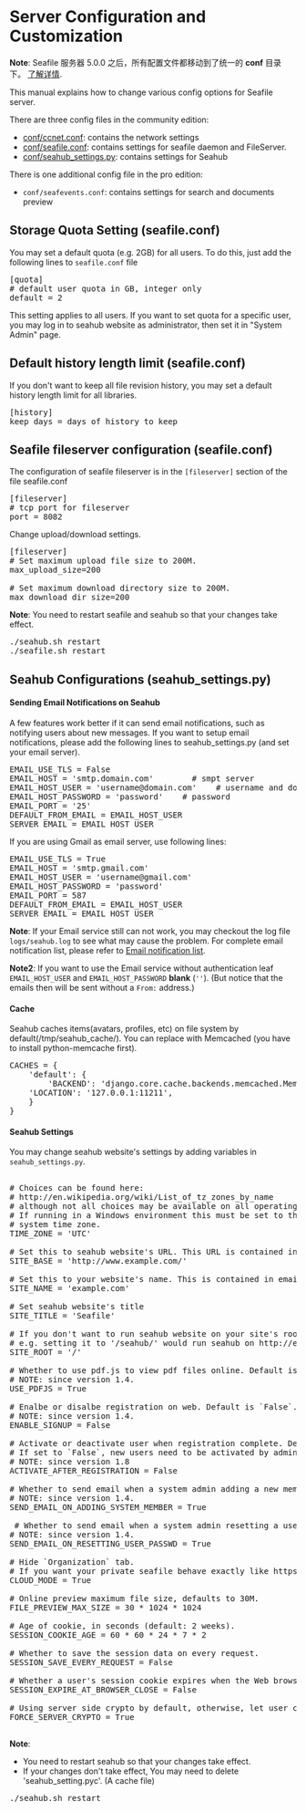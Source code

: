 # Server Configuration and Customization

**Note**: Seafile 服务器 5.0.0 之后，所有配置文件都移动到了统一的 **conf** 目录下。 [了解详情](../deploy/new_directory_layout_5_0_0.md).

This manual explains how to change various config options for Seafile server.

There are three config files in the community edition:

- [conf/ccnet.conf](ccnet-conf.md): contains the network settings
- [conf/seafile.conf](seafile-conf.md): contains settings for seafile daemon and FileServer.
- [conf/seahub_settings.py](seahub_settings_py.md): contains settings for Seahub

There is one additional config file in the pro edition:

- `conf/seafevents.conf`: contains settings for search and documents preview




## Storage Quota Setting (seafile.conf)

You may set a default quota (e.g. 2GB) for all users. To do this, just add the following lines to `seafile.conf` file

<pre>
[quota]
# default user quota in GB, integer only
default = 2
</pre>

This setting applies to all users. If you want to set quota for a specific user, you may log in to seahub website as administrator, then set it in "System Admin" page.

## Default history length limit (seafile.conf)

If you don't want to keep all file revision history, you may set a default history length limit for all libraries.

<pre>
[history]
keep_days = days of history to keep
</pre>

## Seafile fileserver configuration (seafile.conf)

The configuration of seafile fileserver is in the <code>[fileserver]</code> section of the file seafile.conf

<pre>
[fileserver]
# tcp port for fileserver
port = 8082
</pre>

Change upload/download settings.

<pre>
[fileserver]
# Set maximum upload file size to 200M.
max_upload_size=200

# Set maximum download directory size to 200M.
max_download_dir_size=200
</pre>

**Note**: You need to restart seafile and seahub so that your changes take effect.
<pre>
./seahub.sh restart
./seafile.sh restart
</pre>

## Seahub Configurations (seahub_settings.py)

#### Sending Email Notifications on Seahub

A few features work better if it can send email notifications, such as notifying users about new messages.
If you want to setup email notifications, please add the following lines to seahub_settings.py (and set your email server).

<pre>
EMAIL_USE_TLS = False
EMAIL_HOST = 'smtp.domain.com'        # smpt server
EMAIL_HOST_USER = 'username@domain.com'    # username and domain
EMAIL_HOST_PASSWORD = 'password'    # password
EMAIL_PORT = '25'
DEFAULT_FROM_EMAIL = EMAIL_HOST_USER
SERVER_EMAIL = EMAIL_HOST_USER
</pre>

If you are using Gmail as email server, use following lines:

<pre>
EMAIL_USE_TLS = True
EMAIL_HOST = 'smtp.gmail.com'
EMAIL_HOST_USER = 'username@gmail.com'
EMAIL_HOST_PASSWORD = 'password'
EMAIL_PORT = 587
DEFAULT_FROM_EMAIL = EMAIL_HOST_USER
SERVER_EMAIL = EMAIL_HOST_USER
</pre>

**Note**: If your Email service still can not work, you may checkout the log file <code>logs/seahub.log</code> to see what may cause the problem. For complete email notification list, please refer to [Email notification list](customize_email_notifications.md).

**Note2**: If you want to use the Email service without authentication leaf <code>EMAIL_HOST_USER</code> and <code>EMAIL_HOST_PASSWORD</code> **blank** (<code>''</code>). (But notice that the emails then will be sent without a <code>From:</code> address.)

#### Cache

Seahub caches items(avatars, profiles, etc) on file system by default(/tmp/seahub_cache/). You can replace with Memcached (you have to install python-memcache first).

<pre>
CACHES = {
    'default': {
        'BACKEND': 'django.core.cache.backends.memcached.MemcachedCache',
	'LOCATION': '127.0.0.1:11211',
    }
}
</pre>

#### Seahub Settings

You may change seahub website's settings by adding variables in `seahub_settings.py`.

<pre>

# Choices can be found here:
# http://en.wikipedia.org/wiki/List_of_tz_zones_by_name
# although not all choices may be available on all operating systems.
# If running in a Windows environment this must be set to the same as your
# system time zone.
TIME_ZONE = 'UTC'

# Set this to seahub website's URL. This URL is contained in email notifications.
SITE_BASE = 'http://www.example.com/'

# Set this to your website's name. This is contained in email notifications.
SITE_NAME = 'example.com'

# Set seahub website's title
SITE_TITLE = 'Seafile'

# If you don't want to run seahub website on your site's root path, set this option to your preferred path.
# e.g. setting it to '/seahub/' would run seahub on http://example.com/seahub/.
SITE_ROOT = '/'

# Whether to use pdf.js to view pdf files online. Default is `True`,  you can turn it off.
# NOTE: since version 1.4.
USE_PDFJS = True

# Enalbe or disalbe registration on web. Default is `False`.
# NOTE: since version 1.4.
ENABLE_SIGNUP = False

# Activate or deactivate user when registration complete. Default is `True`.
# If set to `False`, new users need to be activated by admin in admin panel.
# NOTE: since version 1.8
ACTIVATE_AFTER_REGISTRATION = False

# Whether to send email when a system admin adding a new member. Default is `True`.
# NOTE: since version 1.4.
SEND_EMAIL_ON_ADDING_SYSTEM_MEMBER = True

 # Whether to send email when a system admin resetting a user's password. Default is `True`.
# NOTE: since version 1.4.
SEND_EMAIL_ON_RESETTING_USER_PASSWD = True

# Hide `Organization` tab.
# If you want your private seafile behave exactly like https://cloud.seafile.com/, you can set this flag.
CLOUD_MODE = True

# Online preview maximum file size, defaults to 30M.
FILE_PREVIEW_MAX_SIZE = 30 * 1024 * 1024

# Age of cookie, in seconds (default: 2 weeks).
SESSION_COOKIE_AGE = 60 * 60 * 24 * 7 * 2

# Whether to save the session data on every request.
SESSION_SAVE_EVERY_REQUEST = False

# Whether a user's session cookie expires when the Web browser is closed.
SESSION_EXPIRE_AT_BROWSER_CLOSE = False

# Using server side crypto by default, otherwise, let user choose crypto method.
FORCE_SERVER_CRYPTO = True

</pre>

**Note**:

* You need to restart seahub so that your changes take effect.
* If your changes don't take effect, You may need to delete 'seahub_setting.pyc'. (A cache file)

<pre>
./seahub.sh restart
</pre>
